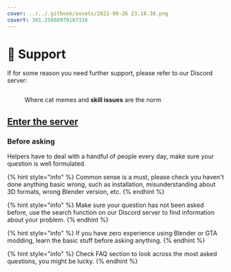 ```yaml
---
cover: ../../.gitbook/assets/2022-09-26 23.18.38.png
coverY: 301.25668979187316
---
```


# 🔨 Support

If for some reason you need further support, please refer to our Discord server:

<figure><img src="https://assets-global.website-files.com/6257adef93867e50d84d30e2/625eb604bb8605784489d361_Discord-Logo%2BWordmark-Color%20(1).png" alt=""><figcaption><p>Where cat memes and <strong>skill issues</strong> are the norm</p></figcaption></figure>

## [Enter the server](https://discord.gg/TKCkvf7XWM)

### Before asking

Helpers have to deal with a handful of people every day, make sure your question is well formulated.

{% hint style="info" %}
Common sense is a must, please check you haven't done anything basic wrong, such as installation, misunderstanding about 3D formats, wrong Blender version, etc.
{% endhint %}

{% hint style="info" %}
Make sure your question has not been asked before, use the search function on our Discord server to find information about your problem.
{% endhint %}

{% hint style="info" %}
If you have zero experience using Blender or GTA modding, learn the basic stuff before asking anything.
{% endhint %}

{% hint style="info" %}
Check FAQ section to look across the most asked questions, you might be lucky.
{% endhint %}

